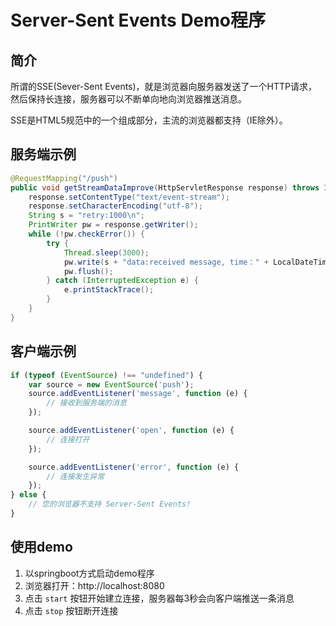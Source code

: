 # Server-Sent Events Demo程序
## 简介
所谓的SSE(Sever-Sent Events)，就是浏览器向服务器发送了一个HTTP请求，
然后保持长连接，服务器可以不断单向地向浏览器推送消息。

SSE是HTML5规范中的一个组成部分，主流的浏览器都支持（IE除外）。

## 服务端示例
```java
@RequestMapping("/push")
public void getStreamDataImprove(HttpServletResponse response) throws IOException {
    response.setContentType("text/event-stream");
    response.setCharacterEncoding("utf-8");
    String s = "retry:1000\n";
    PrintWriter pw = response.getWriter();
    while (!pw.checkError()) {
        try {
            Thread.sleep(3000);
            pw.write(s + "data:received message, time：" + LocalDateTime.now().toLocalTime() + "\n\n");
            pw.flush();
        } catch (InterruptedException e) {
            e.printStackTrace();
        }
    }
}
```
## 客户端示例
```javascript
if (typeof (EventSource) !== "undefined") {
    var source = new EventSource('push');
    source.addEventListener('message', function (e) {
        // 接收到服务端的消息
    });

    source.addEventListener('open', function (e) {
        // 连接打开
    });

    source.addEventListener('error', function (e) {
        // 连接发生异常
    });
} else {
    // 您的浏览器不支持 Server-Sent Events!
}
```
## 使用demo
1. 以springboot方式启动demo程序
2. 浏览器打开：http://localhost:8080
3. 点击 `start` 按钮开始建立连接，服务器每3秒会向客户端推送一条消息
4. 点击 `stop` 按钮断开连接